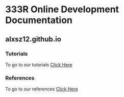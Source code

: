 # 333R Online Development Documentation
## alxsz12.github.io

### Tutorials
To go to our tutorials [Click Here](https://github.com/alxsz12/alxsz12.github.io/blob/main/Tutorials.md)
### References
To go to our references [Click Here]()
